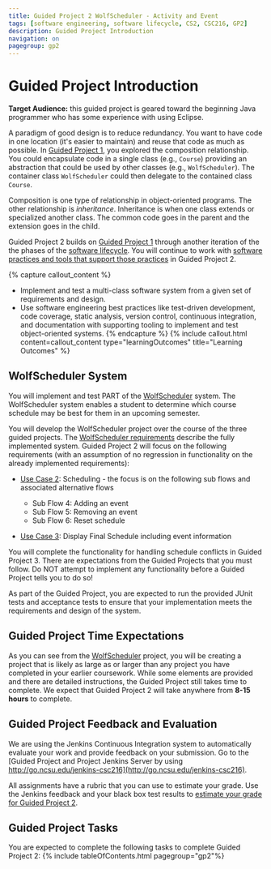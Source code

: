 ```yaml
---
title: Guided Project 2 WolfScheduler - Activity and Event
tags: [software engineering, software lifecycle, CS2, CSC216, GP2]
description: Guided Project Introduction
navigation: on
pagegroup: gp2
---
```


# Guided Project Introduction
**Target Audience:** this guided project is geared toward the beginning Java programmer who has some experience with using Eclipse.

A paradigm of good design is to reduce redundancy.  You want to have code in one location (it's easier to maintain) and reuse that code as much as possible.  In [Guided Project 1](../gp1/), you explored the composition relationship.  You could encapsulate code in a single class (e.g., `Course`) providing an abstraction that could be used by other classes (e.g., `WolfScheduler`).  The container class `WolfScheduler` could then delegate to the contained class `Course`.  

Composition is one type of relationship in object-oriented programs.  The other relationship is *inheritance*.  Inheritance is when one class extends or specialized another class.  The common code goes in the parent and the extension goes in the child.  

Guided Project 2 builds on [Guided Project 1](../gp1/) through another iteration of the the phases of the [software lifecycle](../se-overview/).  You will continue to work with [software practices and tools that support those practices](../se-overview/#software-development-practices-and-tools) in Guided Project 2.

<!-- TODO: Add Debugger? -->

{% capture callout_content %}
  * Implement and test a multi-class software system from a given set of requirements and design.
  * Use software engineering best practices like test-driven development, code coverage, static analysis, version control, continuous integration, and documentation with supporting tooling to implement and test object-oriented systems.
{% endcapture %}
{% include callout.html content=callout_content type="learningOutcomes" title="Learning Outcomes" %}
  

## WolfScheduler System
You will implement and test PART of the [WolfScheduler](../wolf-scheduler/) system.  The WolfScheduler system enables a student to determine which course schedule may be best for them in an upcoming semester.  

You will develop the WolfScheduler project over the course of the three guided projects.  The [WolfScheduler requirements](../wolf-scheduler/ws-requirements#guided-project-2-requirements) describe the fully implemented system. Guided Project 2 will focus on the following requirements (with an assumption of no regression in functionality on the already implemented requirements):
  
  * [Use Case 2](../wolf-scheduler/ws-requirements#gp2-uc2): Scheduling - the focus is on the following sub flows and associated alternative flows
     * Sub Flow 4: Adding an event
     * Sub Flow 5: Removing an event
     * Sub Flow 6: Reset schedule
  
  * [Use Case 3](../wolf-scheduler/ws-requirements#gp2-uc3): Display Final Schedule including event information
  
You will complete the functionality for handling schedule conflicts in Guided Project 3.  There are expectations from the Guided Projects that you must follow.  Do NOT attempt to implement any functionality before a Guided Project tells you to do so!

As part of the Guided Project, you are expected to run the provided JUnit tests and acceptance tests to ensure that your implementation meets the requirements and design of the system.


## Guided Project Time Expectations
As you can see from the [WolfScheduler](../wolf-scheduler/) project, you will be creating a project that is likely as large as or larger than any project you have completed in your earlier coursework.  While some elements are provided and there are detailed instructions, the Guided Project still takes time to complete.  We expect that Guided Project 2 will take anywhere from **8-15 hours** to complete.


## Guided Project Feedback and Evaluation
We are using the Jenkins Continuous Integration system to automatically evaluate your work and provide feedback on your submission.  Go to the [Guided Project and Project Jenkins Server by using http://go.ncsu.edu/jenkins-csc216](http://go.ncsu.edu/jenkins-csc216).

All assignments have a rubric that you can use to estimate your grade.  Use the Jenkins feedback and your black box test results to [estimate your grade for Guided Project 2](../wolf-scheduler/ws-rubric#guided-project-2-rubric).


## Guided Project Tasks
You are expected to complete the following tasks to complete Guided Project 2:
{% include tableOfContents.html pagegroup="gp2"%}
